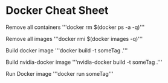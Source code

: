 # Docker Cheat Sheet

Remove all containers
'''docker rm $(docker ps -a -q)'''

Remove all images
'''docker rmi $(docker images -q)'''

Build docker image
'''docker build -t someTag .'''

Build nvidia-docker image
'''nvidia-docker build -t someTag .'''

Run Docker image
'''docker run someTag'''
